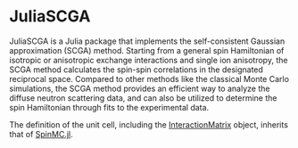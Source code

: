 # JuliaSCGA
JuliaSCGA is a Julia package that implements the self-consistent Gaussian approximation (SCGA) method. Starting from a general spin Hamiltonian of isotropic or anisotropic exchange interactions and single ion anisotropy, the SCGA method calculates the spin-spin correlations in the designated reciprocal space. Compared to other methods like the classical Monte Carlo simulations, the SCGA method provides an efficient way to analyze the diffuse neutron scattering data, and can also be utilized to determine the spin Hamiltonian through fits to the experimental data.

The definition of the unit cell, including the [InteractionMatrix](src/InteractionMatrix.jl) object, inherits that of [SpinMC.jl](https://github.com/fbuessen/SpinMC.jl).




